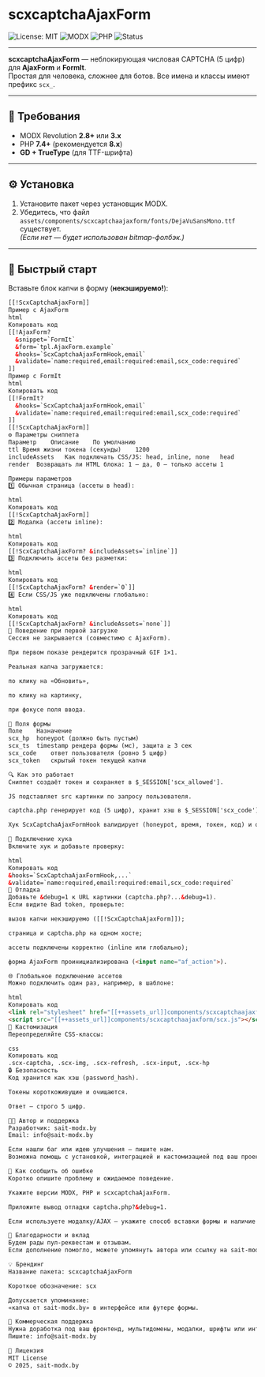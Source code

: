 # scxcaptchaAjaxForm

![License: MIT](https://img.shields.io/badge/License-MIT-green.svg)
![MODX](https://img.shields.io/badge/MODX-2.8%2B%20%7C%203.x-blue)
![PHP](https://img.shields.io/badge/PHP-7.4%2B%20%7C%208.x-blue)
![Status](https://img.shields.io/badge/Status-stable-brightgreen)

---

**scxcaptchaAjaxForm** — неблокирующая числовая CAPTCHA (5 цифр) для **AjaxForm** и **FormIt**.  
Простая для человека, сложнее для ботов. Все имена и классы имеют префикс `scx_`.

---

## 🔧 Требования
- MODX Revolution **2.8+** или **3.x**
- PHP **7.4+** (рекомендуется **8.x**)
- **GD + TrueType** (для TTF-шрифта)

---

## ⚙️ Установка
1. Установите пакет через установщик MODX.  
2. Убедитесь, что файл  
   `assets/components/scxcaptchaajaxform/fonts/DejaVuSansMono.ttf`  
   существует.  
   *(Если нет — будет использован bitmap-фолбэк.)*

---

## 🚀 Быстрый старт

Вставьте блок капчи в форму (**некэшируемо!**):

```html
[[!ScxCaptchaAjaxForm]]
Пример с AjaxForm
html
Копировать код
[[!AjaxForm?
  &snippet=`FormIt`
  &form=`tpl.AjaxForm.example`
  &hooks=`ScxCaptchaAjaxFormHook,email`
  &validate=`name:required,email:required:email,scx_code:required`
]]
Пример с FormIt
html
Копировать код
[[!FormIt?
  &hooks=`ScxCaptchaAjaxFormHook,email`
  &validate=`name:required,email:required:email,scx_code:required`
]]
[[!ScxCaptchaAjaxForm]]
⚙️ Параметры сниппета
Параметр	Описание	По умолчанию
ttl	Время жизни токена (секунды)	1200
includeAssets	Как подключать CSS/JS: head, inline, none	head
render	Возвращать ли HTML блока: 1 — да, 0 — только ассеты	1

Примеры параметров
1️⃣ Обычная страница (ассеты в head):

html
Копировать код
[[!ScxCaptchaAjaxForm]]
2️⃣ Модалка (ассеты inline):

html
Копировать код
[[!ScxCaptchaAjaxForm? &includeAssets=`inline`]]
3️⃣ Подключить ассеты без разметки:

html
Копировать код
[[!ScxCaptchaAjaxForm? &render=`0`]]
4️⃣ Если CSS/JS уже подключены глобально:

html
Копировать код
[[!ScxCaptchaAjaxForm? &includeAssets=`none`]]
🧠 Поведение при первой загрузке
Сессия не закрывается (совместимо с AjaxForm).

При первом показе рендерится прозрачный GIF 1×1.

Реальная капча загружается:

по клику на «Обновить»,

по клику на картинку,

при фокусе поля ввода.

🧩 Поля формы
Поле	Назначение
scx_hp	honeypot (должно быть пустым)
scx_ts	timestamp рендера формы (мс), защита ≥ 3 сек
scx_code	ответ пользователя (ровно 5 цифр)
scx_token	скрытый токен текущей капчи

🔍 Как это работает
Сниппет создаёт токен и сохраняет в $_SESSION['scx_allowed'].

JS подставляет src картинки по запросу пользователя.

captcha.php генерирует код (5 цифр), хранит хэш в $_SESSION['scx_code'][TOKEN] и отдаёт PNG.

Хук ScxCaptchaAjaxFormHook валидирует (honeypot, время, токен, код) и очищает данные.

🔗 Подключение хука
Включите хук и добавьте проверку:

html
Копировать код
&hooks=`ScxCaptchaAjaxFormHook,...`
&validate=`name:required,email:required:email,scx_code:required`
🧰 Отладка
Добавьте &debug=1 к URL картинки (captcha.php?...&debug=1).
Если видите Bad token, проверьте:

вызов капчи некэшируемо ([[!ScxCaptchaAjaxForm]]);

страница и captcha.php на одном хосте;

ассеты подключены корректно (inline или глобально);

форма AjaxForm проинициализирована (<input name="af_action">).

🌐 Глобальное подключение ассетов
Можно подключить один раз, например, в шаблоне:

html
Копировать код
<link rel="stylesheet" href="[[++assets_url]]components/scxcaptchaajaxform/scx.css">
<script src="[[++assets_url]]components/scxcaptchaajaxform/scx.js"></script>
🎨 Кастомизация
Переопределяйте CSS-классы:

css
Копировать код
.scx-captcha, .scx-img, .scx-refresh, .scx-input, .scx-hp
🔒 Безопасность
Код хранится как хэш (password_hash).

Токены короткоживущие и очищаются.

Ответ — строго 5 цифр.

👨‍💻 Автор и поддержка
Разработчик: sait-modx.by
Email: info@sait-modx.by

Если нашли баг или идею улучшения — пишите нам.
Возможна помощь с установкой, интеграцией и кастомизацией под ваш проект.

🐞 Как сообщить об ошибке
Коротко опишите проблему и ожидаемое поведение.

Укажите версии MODX, PHP и scxcaptchaAjaxForm.

Приложите вывод отладки captcha.php?&debug=1.

Если используете модалку/AJAX — укажите способ вставки формы и наличие af_action.

🙏 Благодарности и вклад
Будем рады пул-реквестам и отзывам.
Если дополнение помогло, можете упомянуть автора или ссылку на sait-modx.by.

💡 Брендинг
Название пакета: scxcaptchaAjaxForm

Короткое обозначение: scx

Допускается упоминание:
«капча от sait-modx.by» в интерфейсе или футере формы.

💼 Коммерческая поддержка
Нужна доработка под ваш фронтенд, мультидомены, модалки, шрифты или интеграция с UI?
Пишите: info@sait-modx.by

📜 Лицензия
MIT License
© 2025, sait-modx.by
